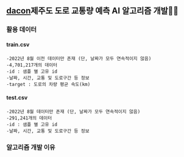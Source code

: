 ## [dacon](https://dacon.io/competitions/official/235985/data)제주도 도로 교통량 예측 AI 알고리즘 개발🚗🚓

### 활용 데이터

#### train.csv 
    -2022년 8월 이전 데이터만 존재 (단, 날짜가 모두 연속적이지 않음)
    -4,701,217개의 데이터
    -id : 샘플 별 고유 id
    -날짜, 시간, 교통 및 도로구간 등 정보
    -target : 도로의 차량 평균 속도(km)

#### test.csv 
    -2022년 8월 데이터만 존재 (단, 날짜가 모두 연속적이지 않음)
    -291,241개의 데이터
    -id : 샘플 별 고유 id
    -날짜, 시간, 교통 및 도로구간 등 정보

### 알고리즘 개발 이유

